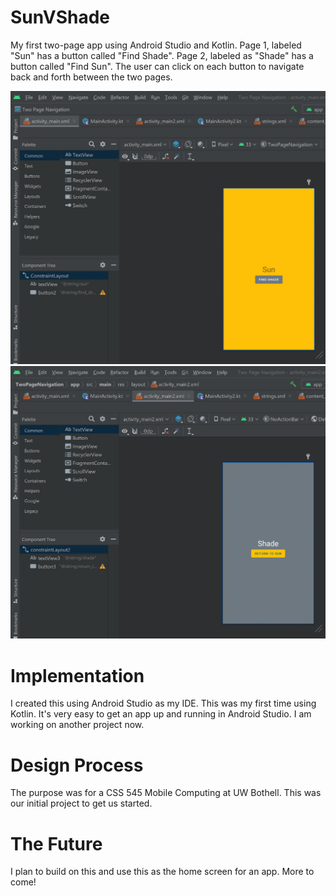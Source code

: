# SunVShade
My first two-page app using Android Studio and Kotlin.
Page 1, labeled "Sun" has a button called "Find Shade".
Page 2, labeled as "Shade" has a button called "Find Sun".
The user can click on each button to navigate back and forth between the two pages.

<img src="2-page-navigation-page1.jpg" width = "700">
<img src="2-page-navigation-page2.jpg" width = "700">

# Implementation 
I created this using Android Studio as my IDE. This was my first time using Kotlin.
It's very easy to get an app up and running in Android Studio. I am working on another project now.

# Design Process
The purpose was for a CSS 545 Mobile Computing at UW Bothell. This was our initial project to get us started.

# The Future
I plan to build on this and use this as the home screen for an app. More to come!

